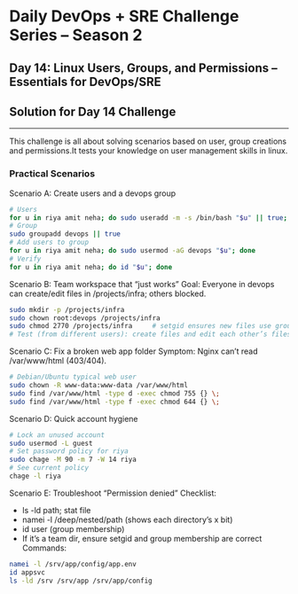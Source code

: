 # Daily DevOps + SRE Challenge Series – Season 2
## Day 14: Linux Users, Groups, and Permissions – Essentials for DevOps/SRE

## Solution for Day 14 Challenge
---
This challenge is all about solving scenarios based on user, group creations and permissions.It tests your knowledge on user management skills in linux.

###  Practical Scenarios

Scenario A: Create users and a devops group
```bash
# Users
for u in riya amit neha; do sudo useradd -m -s /bin/bash "$u" || true; done
# Group
sudo groupadd devops || true
# Add users to group
for u in riya amit neha; do sudo usermod -aG devops "$u"; done
# Verify
for u in riya amit neha; do id "$u"; done
```

Scenario B: Team workspace that “just works”
Goal: Everyone in devops can create/edit files in /projects/infra; others blocked.
```bash
sudo mkdir -p /projects/infra
sudo chown root:devops /projects/infra
sudo chmod 2770 /projects/infra     # setgid ensures new files use group devops
# Test (from different users): create files and edit each other’s files
```

Scenario C: Fix a broken web app folder
Symptom: Nginx can’t read /var/www/html (403/404).
```bash
# Debian/Ubuntu typical web user
sudo chown -R www-data:www-data /var/www/html
sudo find /var/www/html -type d -exec chmod 755 {} \;
sudo find /var/www/html -type f -exec chmod 644 {} \;
```

Scenario D: Quick account hygiene
```bash
# Lock an unused account
sudo usermod -L guest
# Set password policy for riya
sudo chage -M 90 -m 7 -W 14 riya
# See current policy
chage -l riya
```

Scenario E: Troubleshoot “Permission denied”
Checklist:
- ls -ld path; stat file
- namei -l /deep/nested/path (shows each directory’s x bit)
- id user (group membership)
- If it’s a team dir, ensure setgid and group membership are correct
Commands:
```bash
namei -l /srv/app/config/app.env
id appsvc
ls -ld /srv /srv/app /srv/app/config
```
